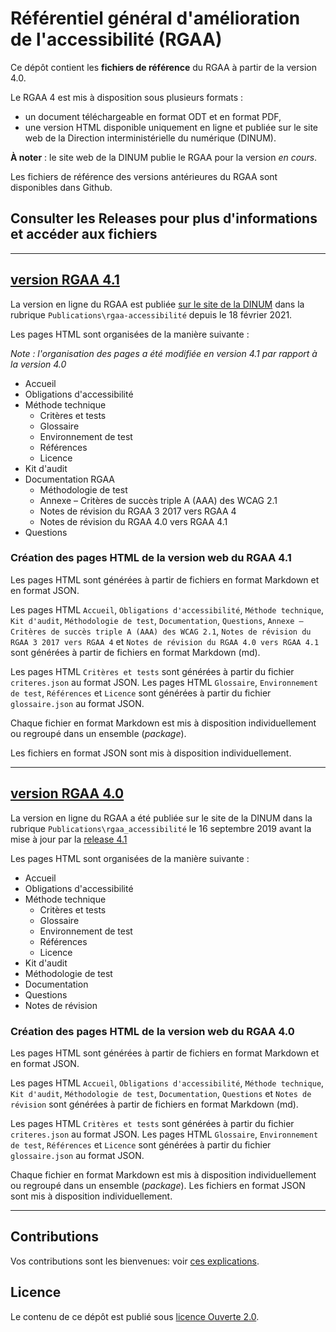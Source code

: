 # Référentiel général d'amélioration de l'accessibilité (RGAA)

Ce dépôt contient les __fichiers de référence__ du RGAA à partir de la version 4.0.

Le RGAA 4 est mis à disposition sous plusieurs formats :

* un document téléchargeable en format ODT et en format PDF,
* une version HTML disponible uniquement en ligne et publiée sur le site web de la Direction interministérielle du numérique (DINUM).

__À noter__ : le site web de la DINUM publie le RGAA pour la version _en cours_. 

Les fichiers de référence des versions antérieures du RGAA sont disponibles dans Github.

## Consulter les Releases pour plus d'informations et accéder aux fichiers

********************

## [version RGAA 4.1](https://github.com/DISIC/RGAA/releases/tag/v4.1)

La version en ligne du RGAA est publiée [sur le site de la DINUM](https://www.numerique.gouv.fr/publications/rgaa-accessibilite/) dans la rubrique `Publications\rgaa-accessibilité` depuis le 18 février 2021.

Les pages HTML sont organisées de la manière suivante :

_Note : l'organisation des pages a été modifiée en version 4.1 par rapport à la version 4.0_

* Accueil
* Obligations d'accessibilité
* Méthode technique
  * Critères et tests
  * Glossaire
  * Environnement de test
  * Références
  * Licence
* Kit d'audit
* Documentation RGAA
  * Méthodologie de test
  * Annexe – Critères de succès triple A (AAA) des WCAG 2.1
  * Notes de révision du RGAA 3 2017 vers RGAA 4
  * Notes de révision du RGAA 4.0 vers RGAA 4.1
* Questions

### Création des pages HTML de la version web du RGAA 4.1

Les pages HTML sont générées à partir de fichiers en format Markdown et en format JSON.

Les pages HTML `Accueil`, `Obligations d'accessibilité`, `Méthode technique`, `Kit d'audit`, `Méthodologie de test`, `Documentation`, `Questions`, `Annexe – Critères de succès triple A (AAA) des WCAG 2.1`, `Notes de révision du RGAA 3 2017 vers RGAA 4` et `Notes de révision du RGAA 4.0 vers RGAA 4.1` sont générées à partir de fichiers en format Markdown (md).

Les pages HTML `Critères et tests` sont générées à partir du fichier `criteres.json` au format JSON.
Les pages HTML `Glossaire`, `Environnement de test`, `Références` et `Licence` sont générées à partir du fichier `glossaire.json` au format JSON.

Chaque fichier en format Markdown est mis à disposition individuellement ou regroupé dans un ensemble (_package_).

Les fichiers en format JSON sont mis à disposition individuellement.

*****************

## [version RGAA 4.0](https://github.com/DISIC/RGAA/releases/tag/v4.0)

La version en ligne du RGAA a été publiée sur le site de la DINUM dans la rubrique `Publications\rgaa_accessibilité` le 16 septembre 2019 avant la mise à jour par la [release 4.1](https://github.com/DISIC/RGAA/releases/tag/v4.1)

Les pages HTML sont organisées de la manière suivante :

* Accueil
* Obligations d'accessibilité
* Méthode technique
  * Critères et tests
  * Glossaire
  * Environnement de test
  * Références
  * Licence
* Kit d'audit
* Méthodologie de test
* Documentation
* Questions
* Notes de révision

### Création des pages HTML de la version web du RGAA 4.0

Les pages HTML sont générées à partir de fichiers en format Markdown et en format JSON.

Les pages HTML `Accueil`, `Obligations d'accessibilité`, `Méthode technique`, `Kit d'audit`, `Méthodologie de test`, `Documentation`, `Questions` et `Notes de révision` sont générées à partir de fichiers en format Markdown (md).

Les pages HTML `Critères et tests` sont générées à partir du fichier `criteres.json` au format JSON.
Les pages HTML `Glossaire`, `Environnement de test`, `Références` et `Licence` sont générées à partir du fichier `glossaire.json` au format JSON.

Chaque fichier en format Markdown est mis à disposition individuellement ou regroupé dans un ensemble (_package_).
Les fichiers en format JSON sont mis à disposition individuellement.

********************

## Contributions

Vos contributions sont les bienvenues: voir [ces explications](CONTRIBUTING.md).

## Licence

Le contenu de ce dépôt est publié sous [licence Ouverte 2.0](LICENSE.md).
